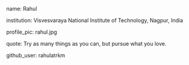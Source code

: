 name: Rahul

institution: Visvesvaraya National Institute of Technology, Nagpur, India

profile_pic: rahul.jpg

quote: Try as many things as you can, but pursue what you love.

github_user: rahulatrkm
